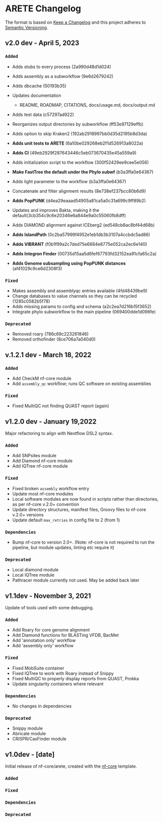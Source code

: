 # ARETE Changelog

The format is based on [Keep a Changelog](https://keepachangelog.com/en/1.0.0/)
and this project adheres to [Semantic Versioning](https://semver.org/spec/v2.0.0.html).

## v2.0 dev - April 5, 2023

### `Added`

- Adds stubs to every process (2a990d48d1d024)
- Adds assembly as a subworkflow (9e6d2679242)
- Adds dbcache (50193b35)
- Updates documentation
  - README, ROADMAP, CITATIONS, docs/usage.md, docs/output.md
- Adds test data (c57297ad922)

- Reorganizes output directories by subworkflow (ff53e97129effb)
- Adds option to skip Kraken2 (192ab2918997bb0d35d2195b8d3da)
- **Adds unit tests to ARETE** (6a10be029268eb2f1d526913a8022a)
- **Adds CI** (49eb2929f287643446c5eb073670435e45a559a9)
- Adds initialization script to the workflow (300f52429ee9cee5e056)
- **Make FastTree the default under the Phylo subwf** (b3a3ffa0e64367)
- Adds light parameter to the workflow (b3a3ffa0e64367)
- Concatenate and filter alignment results (8e738ef237bcc80b6d9)
- **Adds PopPUNK** (d4ea29eaaad54905a81ca5a0c31a699c9ff89b2)
- Updates and improves Bakta, making it the default(3cb354c9c6e20346e6a844e9a0c55060fb8dff)
- Adds DIAMOND alignment against ICEberg2 (ed548cb8ac8bf44d68b)
- **Adds IslandPath** (0c2ba57999f4952e1eb1db3b3107a4ccbdc5ad86)
- **Adds VIBRANT** (f0b1f99a2c7ded75e6684e8775e052ca2ec6e140)
- **Adds Integron Finder** (00735d15aa5d6fef67793fd32152ea91cfa65c2a)
- **Adds Genome subsampling using PopPUNK distances** (af41029c9ce6d2308f3)

### `Fixed`

- Makes assembly and assemblyqc entries available (4fd48439be9)
- Change databases to value channels so they can be recycled (1285c0582b5f78)
- Adds missing params to config and schema (a2c2ea7d216b15f3652)
- Integrate phylo subworkflow to the main pipeline (069400dde1d098fe)

### `Deprecated`

- Removed roary (786c69c223261846)
- Removed orthofinder (8ce706a7a040d0)

## v.1.2.1 dev - March 18, 2022

### `Added`

- Add CheckM nf-core module
- Add `assembly_qc` workflow; runs QC software on existing assemblies

### `Fixed`

- Fixed MultiQC not finding QUAST report (again)

## v1.2.0 dev - January 19,2022

Major refactoring to align with Nextflow DSL2 syntax.

### `Added`

- Add SNPsites module
- Add Diamond nf-core module
- Add IQTree nf-core module

### `Fixed`

- Fixed broken `assembly` workflow entry
- Update most nf-core modules
- Local software modules are now found in scripts rather than directories, as per nf-core v.2.0+ convention
- Update directory structures, manifest files, Groovy files to nf-core v.2.0+ versions
- Update default `max_retries` in config file to 2 (from 1)

### `Dependencies`

- Bump nf-core to version 2.0+. (Note: nf-core is not required to run the pipeline, but module updates, linting etc require it)

### `Deprecated`

- Local diamond module
- Local IQTree module
- Pathracer module currently not used. May be added back later

## v1.1dev - November 3, 2021

Update of tools used with some debugging.

### `Added`

- Add Roary for core genome alignment
- Add Diamond functions for BLASTing VFDB, BacMet
- Add 'annotation only' workflow
- Add 'assembly only' workflow

### `Fixed`

- Fixed MobSuite container
- Fixed IQTree to work with Roary instead of Snippy
- Fixed MultiQC to properly display reports from QUAST, Prokka
- Update singularity containers where relevant

### `Dependencies`

- No changes in dependencies

### `Deprecated`

- Snippy module
- Abricate module
- CRISPR/CasFinder module

## v1.0dev - [date]

Initial release of nf-core/arete, created with the [nf-core](https://nf-co.re/) template.

### `Added`

### `Fixed`

### `Dependencies`

### `Deprecated`
